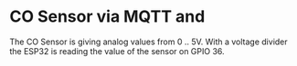 # CO Sensor via MQTT and
 
The CO Sensor is giving analog values from 0 .. 5V. With a voltage divider the ESP32 is reading the value of the sensor on GPIO 36.
